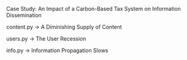 Case Study: An Impact of a Carbon-Based Tax System on Information Dissemination

content.py -> A Diminishing Supply of Content

users.py -> The User Recession

info.py -> Information Propagation Slows
